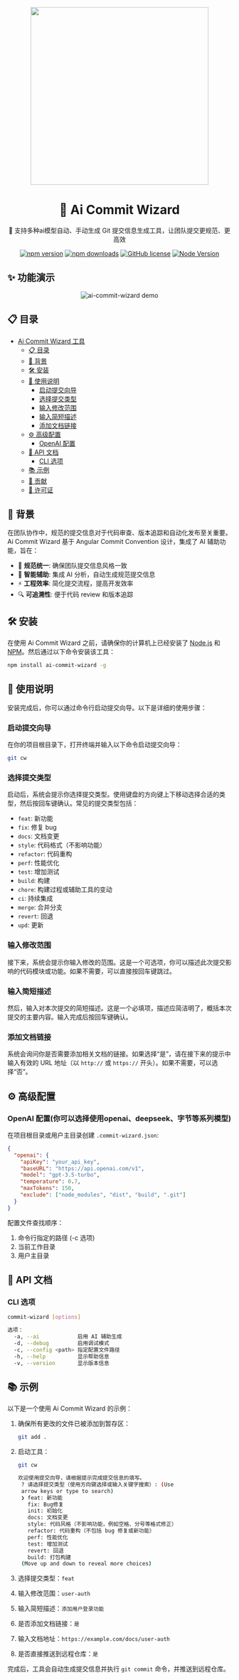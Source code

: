 <p align="center">
  <img width="400px" src="https://cdn.jsdelivr.net/gh/evanfang0054/blogImage@master/img/mmexport1741946028985.png">
</p>

<div align="center">

# 🎯 Ai Commit Wizard

🚀 支持多种ai模型自动、手动生成 Git 提交信息生成工具，让团队提交更规范、更高效

[![npm version](https://img.shields.io/npm/v/ai-commit-wizard.svg)](https://www.npmjs.com/package/ai-commit-wizard)
[![npm downloads](https://img.shields.io/npm/dm/ai-commit-wizard.svg)](https://www.npmjs.com/package/ai-commit-wizard)
[![GitHub license](https://img.shields.io/github/license/evanfang0054/ai-commit-wizard.svg)](https://github.com/evanfang0054/ai-commit-wizard/blob/main/LICENSE)
[![Node Version](https://img.shields.io/badge/node-%3E%3D18.17.0-brightgreen)](https://nodejs.org)

</div>

## ✨ 功能演示
<p align="center">
  <img src="https://cdn.jsdelivr.net/gh/evanfang0054/blogImage@master/img/acwDemoL.gif" alt="ai-commit-wizard demo">
</p>

## 📋 目录

- [Ai Commit Wizard 工具](#ai-commit-wizard-工具)
  - [📋 目录](#-目录)
  - [🌟 背景](#-背景)
  - [🛠️ 安装](#️-安装)
  - [🚀 使用说明](#-使用说明)
    - [启动提交向导](#启动提交向导)
    - [选择提交类型](#选择提交类型)
    - [输入修改范围](#输入修改范围)
    - [输入简短描述](#输入简短描述)
    - [添加文档链接](#添加文档链接)
  - [⚙️ 高级配置](#️-高级配置)
    - [OpenAI 配置](#openai-配置)
  - [📖 API 文档](#api-文档)
    - [CLI 选项](#cli-选项)
  - [📚 示例](#-示例)
  - [🤝 贡献](#-贡献)
  - [📄 许可证](#-许可证)

## 🌟 背景

在团队协作中，规范的提交信息对于代码审查、版本追踪和自动化发布至关重要。Ai Commit Wizard 基于 Angular Commit Convention 设计，集成了 AI 辅助功能，旨在：

- 📝 **规范统一**: 确保团队提交信息风格一致
- 🤖 **智能辅助**: 集成 AI 分析，自动生成规范提交信息
- ⚡ **工程效率**: 简化提交流程，提高开发效率
- 🔍 **可追溯性**: 便于代码 review 和版本追踪

## 🛠️ 安装

在使用 Ai Commit Wizard 之前，请确保你的计算机上已经安装了 [Node.js](http://nodejs.org) 和 [NPM](https://npmjs.com)。然后通过以下命令安装该工具：

```sh
npm install ai-commit-wizard -g
```

## 🚀 使用说明

安装完成后，你可以通过命令行启动提交向导。以下是详细的使用步骤：

### 启动提交向导

在你的项目根目录下，打开终端并输入以下命令启动提交向导：

```sh
git cw
```

### 选择提交类型

启动后，系统会提示你选择提交类型。使用键盘的方向键上下移动选择合适的类型，然后按回车键确认。常见的提交类型包括：

- `feat`: 新功能
- `fix`: 修复 bug
- `docs`: 文档变更
- `style`: 代码格式（不影响功能）
- `refactor`: 代码重构
- `perf`: 性能优化
- `test`: 增加测试
- `build`: 构建
- `chore`: 构建过程或辅助工具的变动
- `ci`: 持续集成
- `merge`: 合并分支
- `revert`: 回退
- `upd`: 更新

### 输入修改范围

接下来，系统会提示你输入修改的范围。这是一个可选项，你可以描述此次提交影响的代码模块或功能。如果不需要，可以直接按回车键跳过。

### 输入简短描述

然后，输入对本次提交的简短描述。这是一个必填项，描述应简洁明了，概括本次提交的主要内容。输入完成后按回车键确认。

### 添加文档链接

系统会询问你是否需要添加相关文档的链接。如果选择“是”，请在接下来的提示中输入有效的 URL 地址（以 `http://` 或 `https://` 开头）。如果不需要，可以选择“否”。

## ⚙️ 高级配置

### OpenAI 配置(你可以选择使用openai、deepseek、字节等系列模型)

在项目根目录或用户主目录创建 `.commit-wizard.json`:

```json
{
  "openai": {
    "apiKey": "your_api_key",
    "baseURL": "https://api.openai.com/v1",
    "model": "gpt-3.5-turbo",
    "temperature": 0.7,
    "maxTokens": 150,
    "exclude": ["node_modules", "dist", "build", ".git"]
  }
}
```

配置文件查找顺序：

1. 命令行指定的路径 (-c 选项)
2. 当前工作目录
3. 用户主目录

## 📖 API 文档

### CLI 选项

```bash
commit-wizard [options]

选项：
  -a, --ai            启用 AI 辅助生成
  -d, --debug         启用调试模式
  -c, --config <path> 指定配置文件路径
  -h, --help          显示帮助信息
  -v, --version       显示版本信息
```

## 📚 示例

以下是一个使用 Ai Commit Wizard 的示例：

1. 确保所有更改的文件已被添加到暂存区：

   ```sh
   git add .
   ```

2. 启动工具：

   ```sh
   git cw
   ```

   ```sh
   欢迎使用提交向导，请根据提示完成提交信息的填写。
    ? 请选择提交类型（使用方向键选择或输入关键字搜索）: (Use
    arrow keys or type to search)
    ❯ feat: 新功能
      fix: Bug修复
      init: 初始化
      docs: 文档变更
      style: 代码风格（不影响功能，例如空格、分号等格式修正）
      refactor: 代码重构（不包括 bug 修复或新功能）
      perf: 性能优化
      test: 增加测试
      revert: 回退
      build: 打包构建
    (Move up and down to reveal more choices)
   ```

3. 选择提交类型：`feat`
4. 输入修改范围：`user-auth`
5. 输入简短描述：`添加用户登录功能`
6. 是否添加文档链接：`是`
7. 输入文档地址：`https://example.com/docs/user-auth`
8. 是否直接推送到远程仓库：`是`

完成后，工具会自动生成提交信息并执行 `git commit` 命令，并推送到远程仓库。
